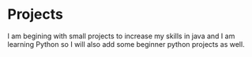 # Projects

I am begining with small projects to increase my skills in java and I am learning Python so I will also add some beginner python projects as well.
